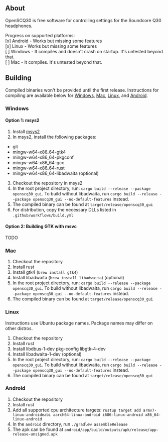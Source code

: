 ## About
OpenSCQ30 is free software for controlling settings for the Soundcore Q30 headphones.

Progress on supported platforms:  
[x] Android - Works but missing some features  
[x] Linux - Works but missing some features  
[ ] Windows - It compiles and doesn't crash on startup. It's untested beyond that.  
[ ] Mac - It compiles. It's untested beyond that.  

## Building  
Compiled binaries won't be provided until the first release. Instructions for compiling are available below for [Windows](#windows), [Mac](#mac), [Linux](#linux), and [Android](#android).

### Windows  
#### Option 1: msys2
1. Install [msys2](https://www.msys2.org/)
2. In msys2, install the following packages:
- git
- mingw-w64-x86_64-gtk4
- mingw-w64-x86_64-pkgconf
- mingw-w64-x86_64-gcc
- mingw-w64-x86_64-rust
- mingw-w64-x86_64-libadwaita (optional)
3. Checkout the repository in msys2
4. In the root project directory, run: `cargo build --release --package openscq30_gui`. To build without libadwaita, run `cargo build --release --package openscq30_gui --no-default-features` instead.
5. The compiled binary can be found at `target/release/openscq30_gui`
6. For distribution, copy the necessary DLLs listed in `.github/workflows/build.yml`

#### Option 2: Building GTK with msvc
TODO


### Mac  
1. Checkout the repository
2. Install rust
3. Install gtk4 (`brew install gtk4`)
4. Install libadwaita (`brew install libadwaita`) (optional)
5. In the root project directory, run: `cargo build --release --package openscq30_gui`. To build without libadwaita, run `cargo build --release --package openscq30_gui --no-default-features` instead.
6. The compiled binary can be found at `target/release/openscq30_gui`

### Linux  
Instructions use Ubuntu package names. Package names may differ on other distros.
1. Checkout the repository
2. Install rust
3. Install libdbus-1-dev pkg-config libgtk-4-dev 
4. Install libadwaita-1-dev (optional)
5. In the root project directory, run: `cargo build --release --package openscq30_gui`. To build without libadwaita, run `cargo build --release --package openscq30_gui --no-default-features` instead.
6. The compiled binary can be found at `target/release/openscq30_gui`

### Android  
1. Checkout the repository
2. Install rust
3. Add all supported cpu architecture targets: `rustup target add armv7-linux-androideabi aarch64-linux-android i686-linux-android x86_64-linux-android`
4. In the `android` directory, run `./gradlew assembleRelease`
5. The apk can be found at `android/app/build/outputs/apk/release/app-release-unsigned.apk`
